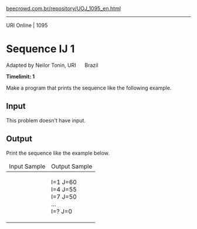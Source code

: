 <p><a href="https://www.beecrowd.com.br/repository/UOJ_1095_en.html">beecrowd.com.br/repository/UOJ_1095_en.html</a></p><hr>
<div>
  <span>URI Online | 1095</span>
  <h1>Sequence IJ 1</h1>
  <div><p>
     Adapted by Neilor Tonin, URI <img alt="" src="https://resources.beecrowd.com.br/gallery/images/flags/br.gif" style="width: 16px; height: 11px; "> Brazil</p>
  </div>
  <strong>Timelimit: 1</strong>
</div>
<div>
<div>
  <p>
   Make a program that prints the sequence like the following example.</p>
</div>
<h2>Input</h2>
<div>
  <p>
   This problem doesn't have input.</p>
</div>
<h2>Output</h2>
<div>
  <p>
   Print the sequence like the example below.</p>
</div>
<div></div>
  <table>
    <thead>
      <tr>
        <td>Input Sample</td>
        <td>Output Sample</td>
      </tr>
    </thead>
    <tbody>
      <tr>
        <td>
        </td>
        <td>
          <p>
           I=1 J=60<br>
           I=4 J=55<br>
           I=7 J=50<br>
           ...<br>
           I=? J=0</p>
        </td>
      </tr>
    </tbody>
  </table>
</div>